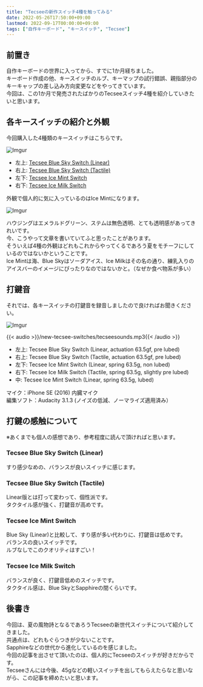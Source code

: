 ```yaml
---
title: "Tecseeの新作スイッチ4種を触ってみる"
date: 2022-05-26T17:50:00+09:00
lastmod: 2022-09-17T00:00:00+09:00
tags: ["自作キーボード", "キースイッチ", "Tecsee"]
---
```

## 前置き

自作キーボードの世界に入ってから、すでに1か月経ちました。  
キーボード作成の他、キースイッチのルブ、キーマップの試行錯誤、親指部分のキーキャップの差し込み方向変更などをやってきています。  
今回は、この1か月で発売されたばかりのTecseeスイッチ4種を紹介していきたいと思います。

## 各キースイッチの紹介と外観

今回購入した4種類のキースイッチはこちらです。

![Imgur](https://i.imgur.com/1FS2ZdAh.jpg)

- 左上: [Tecsee Blue Sky Switch (Linear)](https://shop.yushakobo.jp/products/3973?variant=43712972521703)
- 右上: [Tecsee Blue Sky Switch (Tactile)](https://shop.yushakobo.jp/products/3973?variant=43712972620007)
- 左下: [Tecsee Ice Mint Switch](https://shop.yushakobo.jp/products/4284)
- 右下: [Tecsee Ice Milk Switch](https://shop.yushakobo.jp/products/4282)

外観で個人的に気に入っているのはIce Mintになります。

![Imgur](https://i.imgur.com/CHAqRLzh.jpg)

ハウジングはエメラルドグリーン、ステムは無色透明、とても透明感があってきれいです。  
今、こうやって文章を書いていてふと思ったことがあります。  
そういえば4種の外観はどれもこれからやってくるであろう夏をモチーフにしているのではないかということです。  
Ice Mintは海、Blue Skyはソーダアイス、Ice Milkはその名の通り、練乳入りのアイスバーのイメージにぴったりなのではないかと。（なぜか食べ物系が多い）

## 打鍵音

それでは、各キースイッチの打鍵音を録音しましたので良ければお聞きください。

![Imgur](https://i.imgur.com/nGEb6Jjh.jpg)

{{< audio >}}/new-tecsee-switches/tecseesounds.mp3{{< /audio >}}  
- 左上: Tecsee Blue Sky Switch (Linear, actuation 63.5gf, pre lubed)  
- 右上: Tecsee Blue Sky Switch (Tactile, actuation 63.5gf, pre lubed)  
- 左下: Tecsee Ice Mint Switch (Linear, spring 63.5g, non lubed)  
- 右下: Tecsee Ice Milk Switch (Tactile, spring 63.5g, slightly pre lubed)  
- 中: Tecsee Ice Mint Switch (Linear, spring 63.5g, lubed)  

マイク：iPhone SE (2016) 内臓マイク  
編集ソフト：Audacity 3.1.3 (ノイズの低減、ノーマライズ適用済み）

## 打鍵の感触について

※あくまでも個人の感想であり、参考程度に読んで頂ければと思います。

### Tecsee Blue Sky Switch (Linear)

すり感少なめの、バランスが良いスイッチに感じます。

### Tecsee Blue Sky Switch (Tactile)

Linear版とは打って変わって、個性派です。  
タクタイル感が強く、打鍵音が高めです。

### Tecsee Ice Mint Switch

Blue Sky (Linear)と比較して、すり感が多い代わりに、打鍵音は低めです。  
バランスの良いスイッチです。  
ルブなしでこのクオリティはすごい！

### Tecsee Ice Milk Switch

バランスが良く、打鍵音低めのスイッチです。  
タクタイル感は、Blue SkyとSapphireの間くらいです。

## 後書き

今回は、夏の風物詩となるであろうTecseeの新世代スイッチについて紹介してきました。  
共通点は、どれもぐらつきが少ないことです。  
Sapphireなどの世代から進化しているのを感じました。  
今回の記事を出させて頂いたのは、個人的にTecseeのスイッチが好きだからです。  
Tecseeさんには今後、45gなどの軽いスイッチを出してもらえたらなと思いながら、この記事を締めたいと思います。